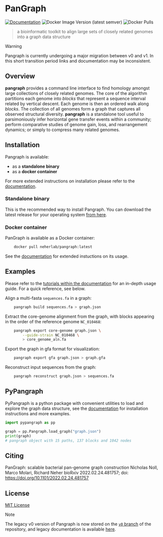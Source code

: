 # PanGraph

[![Documentation](https://img.shields.io/badge/Documentation-Link-blue.svg)](https://docs.pangraph.org/)
![Docker Image Version (latest semver)](https://img.shields.io/docker/v/neherlab/pangraph?label=docker)
![Docker Pulls](https://img.shields.io/docker/pulls/neherlab/pangraph)

> a bioinformatic toolkit to align large sets of closely related genomes into a graph data structure

> [!WARNING]  
> Pangraph is currently undergoing a major migration between v0 and v1. In this short transition period links and documentation may be inconsistent.

## Overview

**pangraph** provides a command line interface to find homology amongst large collections of closely related genomes.
The core of the algorithm partitions each genome into _blocks_ that represent a sequence interval related by vertical descent.
Each genome is then an ordered walk along _blocks_. The collection of all genomes form a graph that captures all observed structural diversity.
**pangraph** is a standalone tool useful to parsimoniously infer horizontal gene transfer events within a community; perform comparative studies of genome gain, loss, and rearrangement dynamics; or simply to compress many related genomes.


## Installation

Pangraph is available:
- as a **standalone binary**
- as a **docker container**

For more extended instructions on installation please refer to the [documentation](https://docs.pangraph.org/category/installation).

### Standalone binary

This is the recommended way to install Pangraph. You can download the latest release for your operating system [from here](https://docs.pangraph.org/installation/standalone).

### Docker container

PanGraph is available as a Docker container:

```bash
    docker pull neherlab/pangraph:latest
```

See the [documentation](https://docs.pangraph.org/installation/with-docker) for extended instuctions on its usage.


## Examples

Please refer to the [tutorials within the documentation](https://docs.pangraph.org/category/tutorial) for an in-depth usage guide.
For a quick reference, see below.

Align a multi-fasta `sequences.fa` in a graph:
```bash
	pangraph build sequences.fa > graph.json
```

Extract the core-genome alignment from the graph, with blocks appearing in the order of the reference genome `NC_010468`:
```bash
	pangraph export core-genome graph.json \
        --guide-strain NC_010468 \
        > core_genome_aln.fa
```

Export the graph in gfa format for visualization:
```bash
    pangraph export gfa graph.json > graph.gfa
```

Reconstruct input sequences from the graph:
```bash
    pangraph reconstruct graph.json > sequences.fa
```

## PyPangraph

PyPangraph is a python package with convenient utilities to load and explore the graph data structure, see the [documentation](https://docs.pangraph.org/pypangraph/about-pypangraph) for installation instructions and more examples.

```python
import pypangraph as pp

graph = pp.Pangraph.load_graph("graph.json")
print(graph)
# pangraph object with 15 paths, 137 blocks and 1042 nodes
```


## Citing
PanGraph: scalable bacterial pan-genome graph construction
Nicholas Noll, Marco Molari, Richard Neher
bioRxiv 2022.02.24.481757; doi: https://doi.org/10.1101/2022.02.24.481757


## License

[MIT License](LICENSE)

> [!NOTE]  
> The legacy v0 version of Pangraph is now stored on the [`v0` branch](https://github.com/neherlab/pangraph/tree/v0) of the repository, and legacy documentation is available [here](https://v0.docs.pangraph.org/).